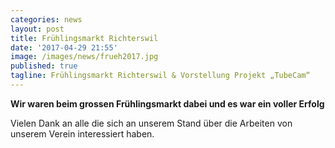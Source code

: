 ```yaml
---
categories: news
layout: post
title: Frühlingsmarkt Richterswil
date: '2017-04-29 21:55'
image: /images/news/frueh2017.jpg
published: true
tagline: Frühlingsmarkt Richterswil & Vorstellung Projekt „TubeCam“
---
```


**Wir waren beim grossen Frühlingsmarkt dabei und es war ein voller Erfolg**

Vielen Dank an alle die sich an unserem Stand über die Arbeiten von unserem Verein interessiert haben.
